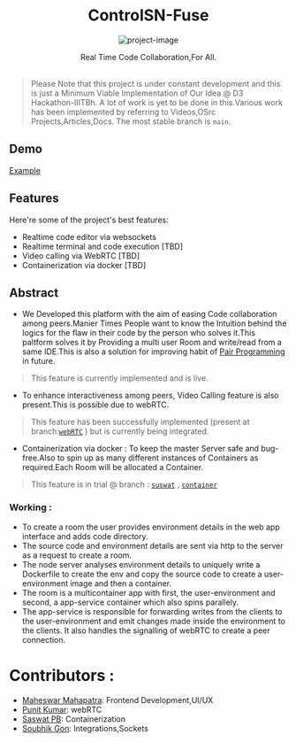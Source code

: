 <!-- # Fuse

A realtime IDE for developers to code in realtime in a common codespace.

## Abstract
- Code snippets provide solutions but the approach lacks, they are static. Realtime collaborative coding allows users to learn each others thoughtprocess as they manipulate the same code parallely while communicating.
- Pulling multiple source codes or applications having high resource demand might be burdenenig on systems with low capabilty. A web app that can spin up a container replicating the owner's environment allows everyone to run and analyse the code irrespective of resource constraints.

## Planned

### Features

- Realtime code editor via websockets
- Realtime terminal and code execution
- Video calling via WebRTC
- Containerization via docker

### Working
- To create a room the user provides environment details in the web app interface and adds code directory.
- The source code and environment details are sent via http to the server as a request to create a room.
- The node server analyses environment details to uniquely write a Dockerfile to create the env and copy the source code to create a user-environment image and then a container.
- The room is a multicontainer app with first, the user-environment and second, a app-service container which also spins parallely.
- The app-service is responsible for forwarding writes from the clients to the user-environment and emit changes made inside the environment to the clients. It also handles the signalling of webRTC to create a peer connection. -->

<h1 align="center" id="title">ControlSN-Fuse</h1>

<p align="center"><img src="https://socialify.git.ci/ControlSN/Fuse/image?description=1&amp;font=Source%20Code%20Pro&amp;language=1&amp;name=1&amp;owner=1&amp;stargazers=1&amp;theme=Dark" alt="project-image"></p>

<center id="description">Real Time Code Collaboration,For All.</center>
<br/>

> Please Note that this project is under constant development and this is just a Minimum Viable Implementation of Our Idea @ D3 Hackathon-IIITBh.
A lot of work is yet to be done in this.Various work has been implemented by referring to Videos,OSrc Projects,Articles,Docs. The most stable branch is `main`.

<h2>Demo</h2>

[Example](https://drive.google.com/file/d/1WxCm7rWebMuG5-sEH36QkvrX_v6Jzj0c/view)
  
<h2>Features</h2>

Here're some of the project's best features:

*   Realtime code editor via websockets
*   Realtime terminal and code execution \[TBD\]
*   Video calling via WebRTC \[TBD\]
*   Containerization via docker \[TBD\]

<h2>Abstract</h2>

 - We Developed this platform with the aim of easing Code collaboration among peers.Manier Times People want to know the Intuition behind the logics for the flaw in their code by the person who solves it.This paltform solves it by Providing a multi user Room and write/read from a same IDE.This is also a solution for improving habit of <a href='https://en.wikipedia.org/wiki/Pair_programming#%253A~%253Atext%253DPair%2520programming%2520is%2520a%2520software%252Cas%2520it%2520is%2520typed%2520in.'>Pair Programming</a>
 in future.

 > This feature is currently implemented and is live.

 - To enhance interactiveness among peers, Video Calling feature is also present.This is possible due to webRTC.

 > This feature has been successfully implemented (present at branch:<a href='https://github.com/ControlSN/Fuse/tree/webRTC'>`webRTC`</a> ) but is currently being integrated. 

 - Containerization via docker : To keep the master Server safe and bug-free.Also to spin up as many different instances of Containers as required.Each Room will be allocated a Container.

 > This feature is in trial @ branch : <a href='https://github.com/ControlSN/Fuse/tree/suswat'>`suswat`</a> ,  <a href='https://github.com/ControlSN/Fuse/tree/suswat'>`container`</a>

### Working :
- To create a room the user provides environment details in the web app interface and adds code directory.
- The source code and environment details are sent via http to the server as a request to create a room.
- The node server analyses environment details to uniquely write a Dockerfile to create the env and copy the source code to create a user-environment image and then a container.
- The room is a multicontainer app with first, the user-environment and second, a app-service container which also spins parallely.
- The app-service is responsible for forwarding writes from the clients to the user-environment and emit changes made inside the environment to the clients. It also handles the signalling of webRTC to create a peer connection.

# Contributors : 
- <a href="https://github.com/tensor110/">Maheswar Mahapatra</a>: Frontend Development,UI/UX
- <a href="https://github.com/punitkr03/">Punit Kumar</a>: webRTC 
- <a href="https://github.com/majorbruteforce/">Saswat PB</a>: Containerization
- <a href="https://github.com/zakhaev26/">Soubhik Gon</a>: Integrations,Sockets
